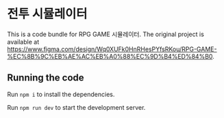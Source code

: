 
  # 전투 시뮬레이터

  This is a code bundle for RPG GAME 시뮬레이터. The original project is available at https://www.figma.com/design/Wq0XUFk0HnRHesPYfsRKou/RPG-GAME-%EC%8B%9C%EB%AE%AC%EB%A0%88%EC%9D%B4%ED%84%B0.

  ## Running the code

  Run `npm i` to install the dependencies.

  Run `npm run dev` to start the development server.
  
